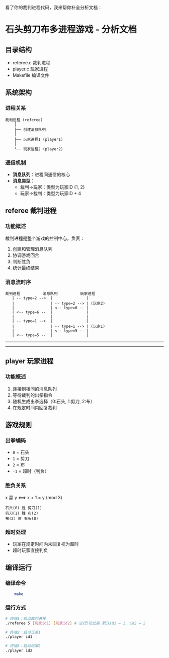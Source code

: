 看了你的裁判进程代码，我来帮你补全分析文档：

# 石头剪刀布多进程游戏 - 分析文档

## 目录结构
- referee.c     裁判进程
- player.c      玩家进程
- Makefile      编译文件

## 系统架构

### 进程关系
```
裁判进程 (referee)
    │
    ├── 创建消息队列
    │
    ├── 玩家进程1 (player1)
    │
    └── 玩家进程2 (player2)
```

### 通信机制
- **消息队列**：进程间通信的核心
- **消息类型**：
  - 裁判→玩家：类型为玩家ID {1, 2}
  - 玩家→裁判：类型为玩家ID + 4

## referee 裁判进程

### 功能概述
裁判进程是整个游戏的控制中心，负责：
1. 创建和管理消息队列
2. 协调游戏回合
3. 判断胜负
4. 统计最终结果


### 消息流时序
```
裁判进程          消息队列          玩家进程
   | -- type=2 -->  |               |
   |                | -- type=2 --> | (玩家2)
   |                | <-- type=6 -- | 
   | <-- type=6 --  |               |
   |                |               |
   | -- type=1 -->  |               |
   |                | -- type=1 --> | (玩家1)
   |                | <-- type=5 -- |
   | <-- type=5 --  |               |
```


---------------------------------------------------------------
---------------------------------------------------------------


## player 玩家进程

### 功能概述
1. 连接到相同的消息队列
2. 等待裁判的出拳指令
3. 随机生成出拳选择（0:石头, 1:剪刀, 2:布）
4. 在规定时间内回复裁判

## 游戏规则

### 出拳编码
- `0` = 石头
- `1` = 剪刀  
- `2` = 布
- `-1` = 超时（判负）

### 胜负关系
x 赢 y <==> x + 1 = y (mod 3)
``` 示例
石头(0) 胜 剪刀(1)
剪刀(1) 胜 布(2)  
布(2) 胜 石头(0)
```

### 超时处理
- 玩家在规定时间内未回复视为超时
- 超时玩家直接判负

## 编译运行


### 编译命令

```bash
    make
```

### 运行方式
```bash
# 终端1：启动裁判进程
./referee 5 [玩家id1] [玩家id2] # 进行5轮比赛 默认id1 = 1, id2 = 2

# 终端2：启动玩家1
./player id1

# 终端3：启动玩家2  
./player id2
```